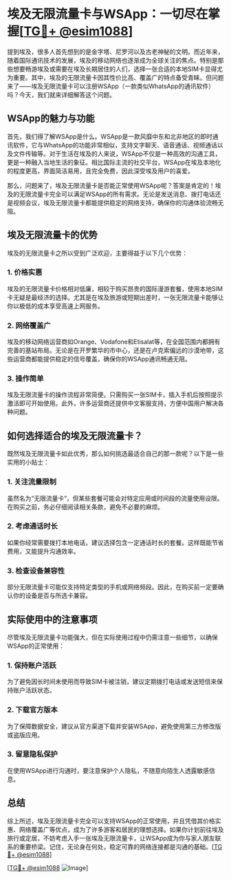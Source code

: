 # 埃及无限流量卡与WSApp：一切尽在掌握[[TG💪+ @esim1088](https://t.me/s/esim1088)]

提到埃及，很多人首先想到的是金字塔、尼罗河以及古老神秘的文明。而近年来，随着国际通讯技术的发展，埃及的移动网络也逐渐成为全球关注的焦点。特别是那些想要畅游埃及或需要在埃及长期居住的人们，选择一张合适的本地SIM卡显得尤为重要。其中，埃及的无限流量卡因其性价比高、覆盖广的特点备受青睐。但问题来了——埃及无限流量卡可以注册WSApp（一款类似WhatsApp的通讯软件）吗？今天，我们就来详细解答这个问题。

## WSApp的魅力与功能

首先，我们得了解WSApp是什么。WSApp是一款风靡中东和北非地区的即时通讯软件，它与WhatsApp的功能非常相似，支持文字聊天、语音通话、视频通话以及文件传输等。对于生活在埃及的人来说，WSApp不仅是一种高效的沟通工具，更是一种融入当地生活的象征。相比国际主流的社交平台，WSApp在埃及本地化的程度更高，界面简洁易用，且完全免费，因此深受埃及用户的喜爱。

那么，问题来了，埃及无限流量卡是否能正常使用WSApp呢？答案是肯定的！埃及的无限流量卡完全可以满足WSApp的所有需求。无论是发送消息、拨打电话还是视频会议，埃及无限流量卡都能提供稳定的网络支持，确保你的沟通体验流畅无阻。

## 埃及无限流量卡的优势

埃及的无限流量卡之所以受到广泛欢迎，主要得益于以下几个优势：

### 1. **价格实惠**
埃及的无限流量卡价格相对低廉，相较于购买昂贵的国际漫游套餐，使用本地SIM卡无疑是最经济的选择。尤其是在埃及旅游或短期出差时，一张无限流量卡能够让你以极低的成本享受高速上网服务。

### 2. **网络覆盖广**
埃及的移动网络运营商如Orange、Vodafone和Etisalat等，在全国范围内都拥有完善的基站布局。无论是在开罗繁华的市中心，还是在卢克索偏远的沙漠地带，这些运营商都能提供稳定的信号覆盖，确保你的WSApp通讯畅通无阻。

### 3. **操作简单**
埃及无限流量卡的操作流程非常简便。只需购买一张SIM卡，插入手机后按照提示激活即可开始使用。此外，许多运营商还提供中文客服支持，方便中国用户解决各种问题。

## 如何选择适合的埃及无限流量卡？

既然埃及无限流量卡如此优秀，那么如何挑选最适合自己的那一款呢？以下是一些实用的小贴士：

### 1. **关注流量限制**
虽然名为“无限流量卡”，但某些套餐可能会对特定应用或时间段的流量使用设限。在购买之前，务必仔细阅读相关条款，避免不必要的麻烦。

### 2. **考虑通话时长**
如果你经常需要拨打本地电话，建议选择包含一定通话时长的套餐。这样既能节省费用，又能提升沟通效率。

### 3. **检查设备兼容性**
部分无限流量卡可能仅支持特定类型的手机或网络频段。因此，在购买前一定要确认你的设备是否与所选卡兼容。

## 实际使用中的注意事项

尽管埃及无限流量卡功能强大，但在实际使用过程中仍需注意一些细节，以确保WSApp的正常使用：

### 1. **保持账户活跃**
为了避免因长时间未使用而导致SIM卡被注销，建议定期拨打电话或发送短信来保持账户活跃状态。

### 2. **下载官方版本**
为了保障数据安全，建议从官方渠道下载并安装WSApp，避免使用第三方修改版或盗版应用。

### 3. **留意隐私保护**
在使用WSApp进行沟通时，要注意保护个人隐私，不随意向陌生人透露敏感信息。

## 总结

综上所述，埃及无限流量卡完全可以支持WSApp的正常使用，并且凭借其价格实惠、网络覆盖广等优点，成为了许多游客和居民的理想选择。如果你计划前往埃及旅行或定居，不妨考虑入手一张埃及无限流量卡，让WSApp成为你与家人朋友联系的重要桥梁。记住，无论身在何处，稳定可靠的网络连接都是沟通的基础。[[TG💪+ @esim1088](https://t.me/s/esim1088)]

[[TG💪+ @esim1088](https://t.me/s/esim1088) ![Image](https://i.postimg.cc/4NQfJmqS/Snipaste-2025-05-13-00-14-12.png)]